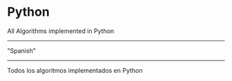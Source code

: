 # Python
All Algorithms implemented in Python 
___________________
"Spanish"
_________________________
Todos los algoritmos implementados en Python

